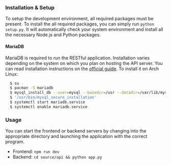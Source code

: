### Installation & Setup
To setup the development environment, all required packages must be present. To install the all required packages, you can simply run `python setup.py`. It will automatically check your system environment and install all the necessary Node.js and Python packages.

#### MariaDB
MariaDB is required to run the RESTful application. Installation varies depending on the system on which you plan on hosting the API server. You can read installation instructions on the [official guide](https://downloads.mariadb.org/mariadb/repositories/#mirror=rackspace). To install it on Arch Linux:

```sh
  $ su -
  $ pacman -S mariadb
  $ mysql_install_db --user=mysql --basedir=/usr --datadir=/var/lib/mysql
  $ '/usr/bin/mysql_secure_installation'
  $ systemctl start mariadb.service
  $ systemctl enable mariadb.service
```

### Usage
You can start the frontend or backend servers by changing into the appropriate directory and launching the application with the correct program.
* Frontend: `npm run dev`
* Backend: `cd source/api && python app.py`